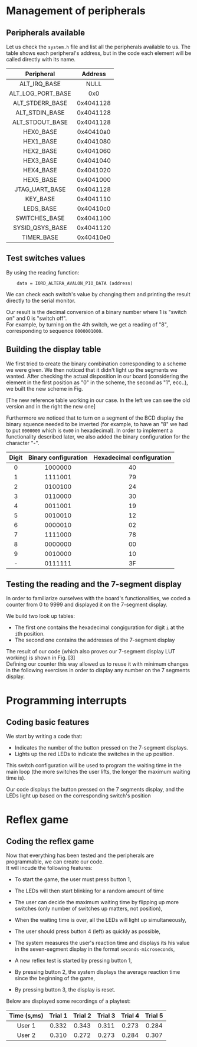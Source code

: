 # Management of peripherals 

## Peripherals available

Let us check the `system.h` file and list all the peripherals available to us.
The table shows each peripheral's address, but in the code each element will be called directly with its name.

|     Peripheral    	|  Address  	|
|:-----------------:	|:---------:	|
| ALT_IRQ_BASE      	|    NULL   	|
| ALT_LOG_PORT_BASE 	|    0x0    	|
| ALT_STDERR_BASE   	| 0x4041128 	|
| ALT_STDIN_BASE    	| 0x4041128 	|
| ALT_STDOUT_BASE   	| 0x4041128 	|
| HEX0_BASE         	| 0x40410a0 	|
| HEX1_BASE         	| 0x4041080 	|
| HEX2_BASE         	| 0x4041060 	|
| HEX3_BASE         	| 0x4041040 	|
| HEX4_BASE         	| 0x4041020 	|
| HEX5_BASE         	| 0x4041000 	|
| JTAG_UART_BASE    	| 0x4041128 	|
| KEY_BASE          	| 0x4041110 	|
| LEDS_BASE         	| 0x40410c0 	|
| SWITCHES_BASE     	| 0x4041100 	|
| SYSID_QSYS_BASE   	| 0x4041120 	|
| TIMER_BASE        	| 0x40410e0 	|

## Test switches values

By using the reading function:

        data = IORD_ALTERA_AVALON_PIO_DATA (address)

We can check each switch's value by changing them and printing the result directly to the serial monitor.

Our result is the decimal conversion of a binary number where 1 is "switch on" and 0 is \"switch off\". \
For example, by turning on the 4th switch, we get a reading of \"8\", corresponding to sequence `0000001000`.

## Building the display table

We first tried to create the binary combination corresponding to a scheme we were given. We then noticed that it didn't light up the
segments we wanted. After checking the actual disposition
in our board (considering the element in the first position as \"0\" in
the scheme, the second as \"1\", ecc..), we built the new scheme in Fig.

[The new reference table working in our case. In the left we can see the
old version and in the right the new one]

Furthermore we noticed that to turn on a segment of the BCD display the
binary squence needed to be inverted (for example, to have an \"8\" we
had to put `0000000` which is `0x00` in hexadecimal). In order to implement a functionality described later, we also added the binary configuration for the character
\"-\".

| Digit 	| Binary configuration 	| Hexadecimal configuration 	|
|:-----:	|:--------------------:	|:--------------------:	|
| 0     	|        1000000       	| 40                 	|
| 1     	|        1111001       	| 79                 	|
| 2     	|        0100100       	| 24                 	|
| 3     	|        0110000       	| 30                 	|
| 4     	|        0011001       	| 19                 	|
| 5     	|        0010010       	| 12                 	|
| 6     	|        0000010       	| 02                 	|
| 7     	|        1111000       	| 78                 	|
| 8     	|        0000000       	| 00                 	|
| 9     	|        0010000       	| 10                 	|
| \-    	|        0111111       	| 3F                 	|

## Testing the reading and the 7-segment display

In order to familiarize ourselves with the board's functionalities, we coded a counter from 0 to 9999 and displayed it on the 7-segment display.

We build two look up tables:
* The first one contains the hexadecimal congiguration for digit `i` at the `i`th position.
* The second one contains the addresses of the 7-segment display

The result of our code (which also proves our 7-segment display LUT
working) is shown in Fig. [3]\
Defining our counter this way allowed us to reuse it with minimum
changes in the following exercises in order to display any number on the
7 segments display.

# Programming interrupts

## Coding basic features
We start by writing a code that:
* Indicates the number of the button pressed on the 7-segment displays.
* Lights up the red LEDs to indicate the switches in the up position. 

This switch configuration will be used to program the waiting time in the main loop (the more switches the user lifts, the longer the maximum waiting time is).

Our code displays the button pressed on the 7 segments display, and the
LEDs light up based on the corresponding switch's position 

# Reflex game

## Coding the reflex game
Now that everything has been tested and the peripherals are programmable, we can create our code.\
It will incude the following features: 

-   To start the game, the user must press button 1,

-   The LEDs will then start blinking for a random amount of time

-   The user can decide the maximum waiting time by flipping up more switches (only number of switches up matters, not position),

-   When the waiting time is over, all the LEDs will light up simultaneously,

-   The user should press button 4 (left) as quickly as possible,

-   The system measures the user's reaction time and displays its his value  in the seven-segment display in the format `seconds-microseconds`,


-   A new reflex test is started by pressing button 1,

-   By pressing button 2, the system displays the average reaction time since the beginning of the game,

-   By pressing button 3, the display is reset.

Below are displayed some recordings of a playtest:

| Time (s,ms) 	| Trial 1 	| Trial 2 	| Trial 3 	| Trial 4 	| Trial 5 	|
|:-----------:	|:-------:	|:-------:	|:-------:	|:-------:	|:-------:	|
|    User 1   	|  0.332  	|  0.343  	|  0.311  	|  0.273  	|  0.284  	|
|    User 2   	|  0.310  	|  0.272  	|  0.273  	|  0.284  	|  0.307  	|
